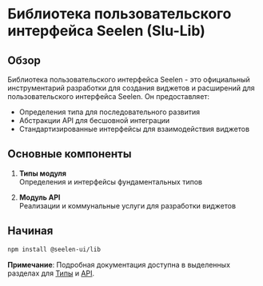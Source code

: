 # **Библиотека пользовательского интерфейса Seelen (Slu-Lib)**

## Обзор

Библиотека пользовательского интерфейса Seelen - это официальный инструментарий разработки для создания виджетов и расширений для пользовательского интерфейса Seelen. Он предоставляет:

* Определения типа для последовательного развития
* Абстракции API для бесшовной интеграции
* Стандартизированные интерфейсы для взаимодействия виджетов

## Основные компоненты

1. **Типы модуля**\
   Определения и интерфейсы фундаментальных типов

2. **Модуль API**\
   Реализации и коммунальные услуги для разработки виджетов

## Начиная

```bash
npm install @seelen-ui/lib
```

**Примечание**: Подробная документация доступна в выделенных разделах для [Типы](./library-types) и [API](./library-api).
